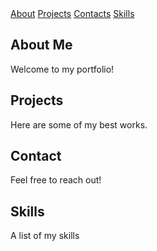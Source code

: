 <html lang="en">
<nav>
	<a href="AboutMe.html">About</a>
	<a href="Project.html">Projects</a>
	<a href="Contacts.html">Contacts</a>
	<a href="Skills.html">Skills</a>
</nav>
<section id="AboutMe.html">
	<h2>About Me</h2>
	<p>Welcome to my portfolio!</p>
</section>
 
<section id="Project.html">
	<h2>Projects</h2>
	<p>Here are some of my best works.</p>
</section>
 
<section id="Contacts.html">
	<h2>Contact</h2>
	<p>Feel free to reach out!</p>
</section>
<section id="Skills.html">
	<h2>Skills</h2>
 	<p>A list of my skills</p>
</section>
